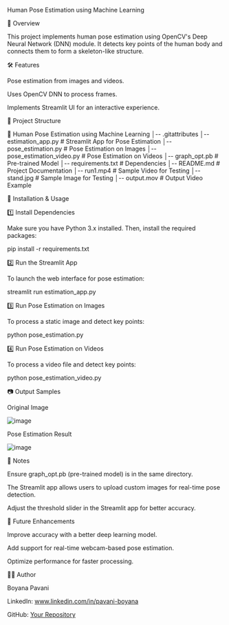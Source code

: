 Human Pose Estimation using Machine Learning

📌 Overview

This project implements human pose estimation using OpenCV's Deep Neural Network (DNN) module. It detects key points of the human body and connects them to form a skeleton-like structure.

🛠️ Features

Pose estimation from images and videos.

Uses OpenCV DNN to process frames.

Implements Streamlit UI for an interactive experience.

📎 Project Structure

📁 Human Pose Estimation using Machine Learning
│-- .gitattributes
│-- estimation_app.py          # Streamlit App for Pose Estimation
│-- pose_estimation.py         # Pose Estimation on Images
│-- pose_estimation_video.py   # Pose Estimation on Videos
│-- graph_opt.pb               # Pre-trained Model
│-- requirements.txt           # Dependencies
│-- README.md                  # Project Documentation
│-- run1.mp4                   # Sample Video for Testing
│-- stand.jpg                  # Sample Image for Testing
│-- output.mov                 # Output Video Example

🚀 Installation & Usage

1️⃣ Install Dependencies

Make sure you have Python 3.x installed. Then, install the required packages:

pip install -r requirements.txt

2️⃣ Run the Streamlit App

To launch the web interface for pose estimation:

streamlit run estimation_app.py

3️⃣ Run Pose Estimation on Images

To process a static image and detect key points:

python pose_estimation.py

4️⃣ Run Pose Estimation on Videos

To process a video file and detect key points:

python pose_estimation_video.py

📷 Output Samples

Original Image

![image](https://github.com/user-attachments/assets/4f364962-d4b2-4336-a689-fe4de4ef73e1)

Pose Estimation Result

![image](https://github.com/user-attachments/assets/6af790f7-c41e-4d62-9c83-1d0fb5ec0aa0)


📝 Notes

Ensure graph_opt.pb (pre-trained model) is in the same directory.

The Streamlit app allows users to upload custom images for real-time pose detection.

Adjust the threshold slider in the Streamlit app for better accuracy.

📌 Future Enhancements

Improve accuracy with a better deep learning model.

Add support for real-time webcam-based pose estimation.

Optimize performance for faster processing.

👨‍💻 Author

Boyana Pavani

LinkedIn: www.linkedin.com/in/pavani-boyana

GitHub: [Your Repository](https://github.com/pavaniboyana46/Human-Pose-Estimation-using-Machine-Learning.git)
